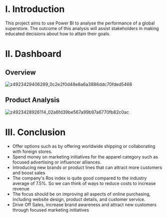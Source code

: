 # I. Introduction
This project aims to use Power BI to analyse the performance of a global superstore. The outcome of this analysis will assist stakeholders in making educated decisions about how to attain their goals.
# II. Dashboard
## Overview
![z4923429406289_0c2e2f0d48e8a6a3886ddc70fded5466](https://github.com/Nam4321/-Power-BI-Dataset-Global-Superstore-Sales/assets/80372192/39549ba2-764e-4308-a419-f196665b2670)
## Product Analysis
![z4923428926114_02a6fd39be567a99b97a6770fb82c0ac](https://github.com/Nam4321/-Power-BI-Dataset-Global-Superstore-Sales/assets/80372192/5b84dcfe-914a-40c9-b570-38942e66e345)
# III. Conclusion
- Offer options such as by offering worldwide shipping or collaborating with foreign stores.
- Spend money on marketing initiatives for the apparel category such as focused advertising or influencer alliances.
- Introducing new brands or product lines that can attract more customers and boost sales
- The company's Ros index is quite good compared to the industry average of 7.5%. So we can think of ways to reduce costs to increase revenue
- The focus should be on improving all aspects of online purchasing, including website design, product details, and customer service.
- Drive Off Sales, increase brand awareness and attract new customers through focused marketing initiatives
